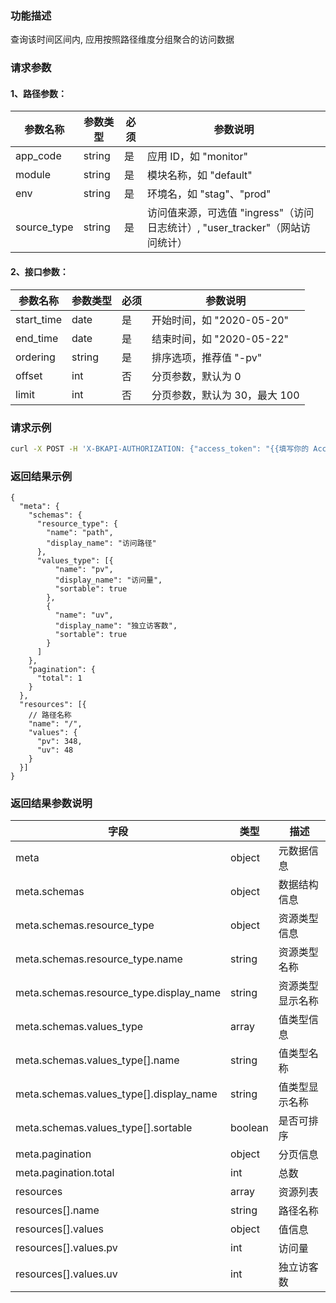 ### 功能描述
查询该时间区间内, 应用按照路径维度分组聚合的访问数据

### 请求参数

#### 1、路径参数：

|   参数名称   |    参数类型  |  必须  |     参数说明     |
| ------------ | ------------ | ------ | ---------------- |
| app_code   | string | 是 | 应用 ID，如 "monitor" |
| module   | string | 是 | 模块名称，如 "default" |
| env   | string | 是 | 环境名，如 "stag"、"prod" |
| source_type   | string | 是 | 访问值来源，可选值 "ingress"（访问日志统计）, "user_tracker"（网站访问统计） |

#### 2、接口参数：

|   参数名称   |    参数类型  |  必须  |     参数说明     |
| ------------ | ------------ | ------ | ---------------- |
| start_time   | date | 是 | 开始时间，如 "2020-05-20" |
| end_time   | date | 是 | 结束时间，如 "2020-05-22" |
| ordering | string | 是 | 排序选项，推荐值 "-pv" |
| offset  | int | 否 | 分页参数，默认为 0 |
| limit   | int | 否 | 分页参数，默认为 30，最大 100 |

### 请求示例

```bash
curl -X POST -H 'X-BKAPI-AUTHORIZATION: {"access_token": "{{填写你的 AccessToken}}"}' http://bkapi.example.com/api/bkpaas3/prod/bkapps/applications/{app_code}/modules/{module}/envs/{env}/analysis/m/{source_type}/metrics/dimension/path?start_time={start_time}&end_time={end_time}&ordering=-pv
```

### 返回结果示例

```javascirpt
{
  "meta": {
    "schemas": {
      "resource_type": {
        "name": "path",
        "display_name": "访问路径"
      },
      "values_type": [{
          "name": "pv",
          "display_name": "访问量",
          "sortable": true
        },
        {
          "name": "uv",
          "display_name": "独立访客数",
          "sortable": true
        }
      ]
    },
    "pagination": {
      "total": 1
    }
  },
  "resources": [{
    // 路径名称
    "name": "/",
    "values": {
      "pv": 348,
      "uv": 48
    }
  }]
}
```

### 返回结果参数说明

| 字段 |   类型 |  描述 |
| ------ | ------ | ------ |
| meta | object | 元数据信息 |
| meta.schemas | object | 数据结构信息 |
| meta.schemas.resource_type | object | 资源类型信息 |
| meta.schemas.resource_type.name | string | 资源类型名称 |
| meta.schemas.resource_type.display_name | string | 资源类型显示名称 |
| meta.schemas.values_type | array | 值类型信息 |
| meta.schemas.values_type[].name | string | 值类型名称 |
| meta.schemas.values_type[].display_name | string | 值类型显示名称 |
| meta.schemas.values_type[].sortable | boolean | 是否可排序 |
| meta.pagination | object | 分页信息 |
| meta.pagination.total | int | 总数 |
| resources | array | 资源列表 |
| resources[].name | string | 路径名称 |
| resources[].values | object | 值信息 |
| resources[].values.pv | int | 访问量 |
| resources[].values.uv | int | 独立访客数 |